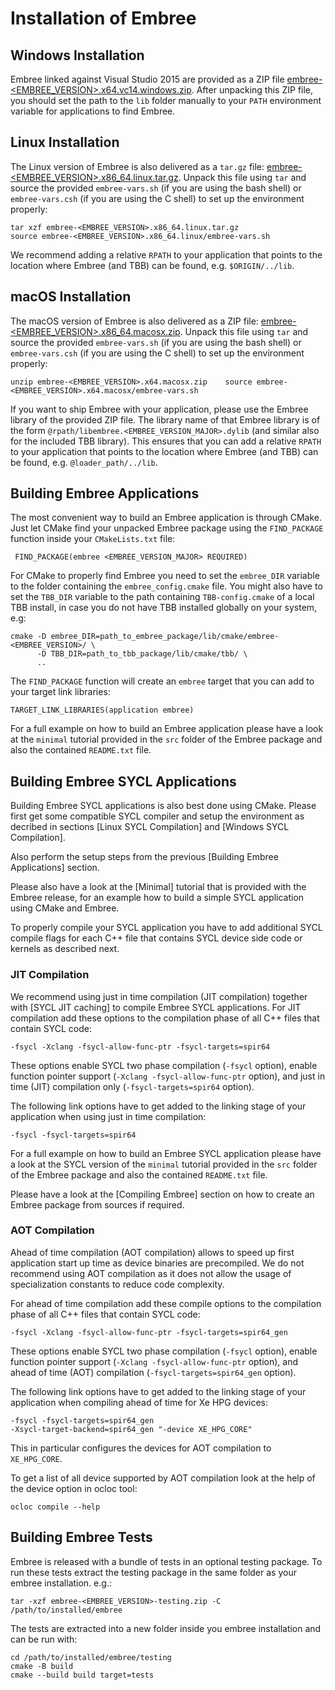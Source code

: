 Installation of Embree
======================


Windows Installation
--------------------

Embree linked against Visual Studio 2015 are provided as a ZIP file
[embree-<EMBREE_VERSION>.x64.vc14.windows.zip](https://github.com/embree/embree/releases/download/v<EMBREE_VERSION>/embree-<EMBREE_VERSION>.x64.vc14.windows.zip). After
unpacking this ZIP file, you should set the path to the `lib` folder
manually to your `PATH` environment variable for applications to find
Embree.


Linux Installation
------------------

The Linux version of Embree is also delivered as a `tar.gz` file:
[embree-<EMBREE_VERSION>.x86_64.linux.tar.gz](https://github.com/embree/embree/releases/download/v<EMBREE_VERSION>/embree-<EMBREE_VERSION>.x86_64.linux.tar.gz). Unpack
this file using `tar` and source the provided `embree-vars.sh` (if you
are using the bash shell) or `embree-vars.csh` (if you are using the C
shell) to set up the environment properly:

    tar xzf embree-<EMBREE_VERSION>.x86_64.linux.tar.gz
    source embree-<EMBREE_VERSION>.x86_64.linux/embree-vars.sh

We recommend adding a relative `RPATH` to your application that points
to the location where Embree (and TBB) can be found, e.g. `$ORIGIN/../lib`.


macOS Installation
------------------

The macOS version of Embree is also delivered as a ZIP file:
[embree-<EMBREE_VERSION>.x86_64.macosx.zip](https://github.com/embree/embree/releases/download/v<EMBREE_VERSION>/embree-<EMBREE_VERSION>.x86_64.macosx.zip). Unpack
this file using `tar` and source the provided `embree-vars.sh` (if you
are using the bash shell) or `embree-vars.csh` (if you are using the C
shell) to set up the environment properly:

    unzip embree-<EMBREE_VERSION>.x64.macosx.zip    source embree-<EMBREE_VERSION>.x64.macosx/embree-vars.sh

If you want to ship Embree with your application, please use the Embree
library of the provided ZIP file. The library name of that Embree
library is of the form `@rpath/libembree.<EMBREE_VERSION_MAJOR>.dylib`
(and similar also for the included TBB library). This ensures that you
can add a relative `RPATH` to your application that points to the location
where Embree (and TBB) can be found, e.g. `@loader_path/../lib`.


Building Embree Applications
----------------------------

The most convenient way to build an Embree application is through
CMake. Just let CMake find your unpacked Embree package using the
`FIND_PACKAGE` function inside your `CMakeLists.txt` file:

     FIND_PACKAGE(embree <EMBREE_VERSION_MAJOR> REQUIRED)

For CMake to properly find Embree you need to set the `embree_DIR` variable to
the folder containing the `embree_config.cmake` file. You might also have to
set the `TBB_DIR` variable to the path containing `TBB-config.cmake` of a local
TBB install, in case you do not have TBB installed globally on your system,
e.g:

    cmake -D embree_DIR=path_to_embree_package/lib/cmake/embree-<EMBREE_VERSION>/ \
          -D TBB_DIR=path_to_tbb_package/lib/cmake/tbb/ \
          ..

The `FIND_PACKAGE` function will create an `embree` target that
you can add to your target link libraries:

    TARGET_LINK_LIBRARIES(application embree)

For a full example on how to build an Embree application please have a
look at the `minimal` tutorial provided in the `src` folder of the
Embree package and also the contained `README.txt` file.


Building Embree SYCL Applications
----------------------------------

Building Embree SYCL applications is also best done using
CMake. Please first get some compatible SYCL compiler and setup the
environment as decribed in sections [Linux SYCL Compilation] and
[Windows SYCL Compilation].

Also perform the setup steps from the previous [Building Embree
Applications] section.

Please also have a look at the [Minimal] tutorial that is provided
with the Embree release, for an example how to build a simple SYCL
application using CMake and Embree.

To properly compile your SYCL application you have to add additional
SYCL compile flags for each C++ file that contains SYCL device side
code or kernels as described next.


### JIT Compilation

We recommend using just in time compilation (JIT compilation) together
with [SYCL JIT caching] to compile Embree SYCL applications. For JIT
compilation add these options to the compilation phase of all C++
files that contain SYCL code:

    -fsycl -Xclang -fsycl-allow-func-ptr -fsycl-targets=spir64

These options enable SYCL two phase compilation (`-fsycl` option),
enable function pointer support (`-Xclang -fsycl-allow-func-ptr`
option), and just in time (JIT) compilation only
(`-fsycl-targets=spir64` option).

The following link options have to get added to the linking stage of
your application when using just in time compilation:

    -fsycl -fsycl-targets=spir64

For a full example on how to build an Embree SYCL application please
have a look at the SYCL version of the `minimal` tutorial provided in
the `src` folder of the Embree package and also the contained
`README.txt` file.

Please have a look at the [Compiling Embree] section on how to create
an Embree package from sources if required.


### AOT Compilation

Ahead of time compilation (AOT compilation) allows to speed up first
application start up time as device binaries are precompiled. We do
not recommend using AOT compilation as it does not allow the usage of
specialization constants to reduce code complexity.

For ahead of time compilation add these compile options to the
compilation phase of all C++ files that contain SYCL code:

    -fsycl -Xclang -fsycl-allow-func-ptr -fsycl-targets=spir64_gen

These options enable SYCL two phase compilation (`-fsycl` option),
enable function pointer support (`-Xclang -fsycl-allow-func-ptr`
option), and ahead of time (AOT) compilation
(`-fsycl-targets=spir64_gen` option).

The following link options have to get added to the linking stage of
your application when compiling ahead of time for Xe HPG devices:

    -fsycl -fsycl-targets=spir64_gen
    -Xsycl-target-backend=spir64_gen "-device XE_HPG_CORE"

This in particular configures the devices for AOT compilation to
`XE_HPG_CORE`.

To get a list of all device supported by AOT compilation look at the
help of the device option in ocloc tool:

    ocloc compile --help


Building Embree Tests
---------------------

Embree is released with a bundle of tests in an optional testing package.
To run these tests extract the testing package in the same folder as your embree installation.
e.g.:
    
    tar -xzf embree-<EMBREE_VERSION>-testing.zip -C /path/to/installed/embree

The tests are extracted into a new folder inside you embree installation and can be run with:

    cd /path/to/installed/embree/testing
    cmake -B build
    cmake --build build target=tests


